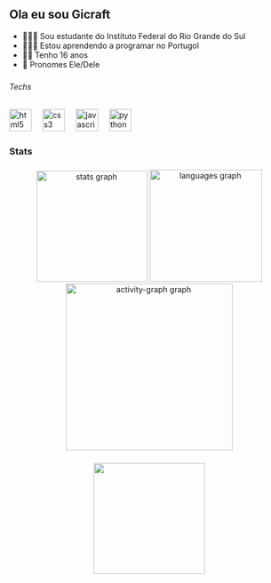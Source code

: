 ## Ola eu sou Gicraft 

- 👨🏻‍🎓 Sou estudante do Instituto Federal do Rio Grande do Sul
- 👨🏻‍💻 Estou aprendendo a programar no Portugol
- 👦🏼 Tenho 16 anos
- 🏐 Pronomes Ele/Dele
<div align="left">
</div>

###

<h6 align="left">Techs</h6>

###

<div align="left">
  <img src="https://cdn.simpleicons.org/html5/E34F26" height="40" alt="html5 logo"  />
  <img width="12" />
  <img src="https://cdn.simpleicons.org/css3/1572B6" height="40" alt="css3 logo"  />
  <img width="12" />
  <img src="https://cdn.jsdelivr.net/gh/devicons/devicon/icons/javascript/javascript-original.svg" height="40" alt="javascript logo"  />
  <img width="12" />
  <img src="https://cdn.jsdelivr.net/gh/devicons/devicon/icons/python/python-original.svg" height="40" alt="python logo"  />
</div>

###

<h3 align="left">Stats</h3>

###

<div align="center">
  <img src="https://github-readme-stats.vercel.app/api?username=gicraft00&hide_title=false&hide_rank=false&show_icons=true&include_all_commits=true&count_private=true&disable_animations=false&theme=gotham&locale=pt-br&hide_border=false&order=1" height="200" alt="stats graph"  />
  <img src="https://github-readme-stats.vercel.app/api/top-langs?username=gicraft00&locale=pt-br&hide_title=false&layout=compact&card_width=320&langs_count=12&theme=gotham&hide_border=false&order=2" height="202" alt="languages graph"  />
  <img src="https://github-readme-activity-graph.vercel.app/graph?username=gicraft00&radius=16&theme=gotham&area=true&order=5" height="300" alt="activity-graph graph"  />
</div>

###

<div align="center">
  <img height="200" src="https://i.makeagif.com/media/11-16-2023/uHIvSp.gif"  />
</div>

###
